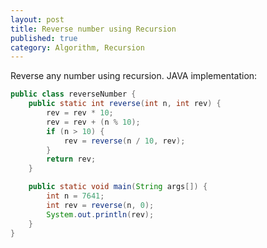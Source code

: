 ```yaml
---
layout: post
title: Reverse number using Recursion
published: true
category: Algorithm, Recursion
---
```



Reverse any number using recursion. 
JAVA implementation:

``` java
public class reverseNumber {
	public static int reverse(int n, int rev) {
		rev = rev * 10;
		rev = rev + (n % 10);
		if (n > 10) {
			rev = reverse(n / 10, rev);
		}
		return rev;
	}

	public static void main(String args[]) {
		int n = 7641;
		int rev = reverse(n, 0);
		System.out.println(rev);
	}
}

```
